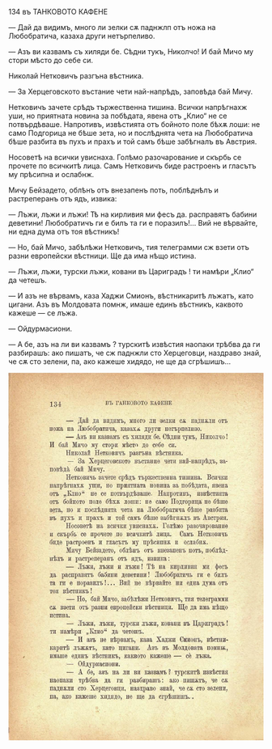 ﻿134	въ ТАНКОВОТО КАФЕНЕ

— Дай да видимъ, много ли зелки сѫ паднжлп отъ ножа на Любобратича, казаха други нетърпеливо.

— Азъ ви казвамъ съ хиляди бе. Сѣдни тукъ, Николчо! И бай Мичо му стори мѣсто до себе си.

Николай Нетковичъ разгъна вѣстника.

— За Херцеговското въстание чети най-напрѣдъ, заповѣда бай Мичу.

Нетковичъ зачете срѣдъ тържественна тишина. Всички напрѣгнахж уши, но приятната новина за побѣдата, явена отъ „Клио“ не се потвърдѣваше. Напротивъ, извѣстията отъ бойното поле бѣхѫ лоши: не само Подгорица не бѣше зета, но и послѣднята чета на Любобратича бѣше разбита въ пухъ и прахъ и той самъ бѣше забѣгналъ въ Австрия.

Носоветѣ на всички увиснаха. Голѣмо разочарование и скърбь се прочете по всичкитѣ лица. Самъ Нетковичъ биде растроенъ и гласътъ му прѣсипна и ослабнж.

Мичу Бейзадето, облѣнъ отъ внезапенъ поть, поблѣднѣлъ и растреперанъ отъ ядъ, извика:

— Лъжи, лъжи и лъжи! Тѣ на кирливия ми фесъ да. расправятъ бабини деветини! Любобратичъ ги е билъ та ги е поразилъ!... Вий не вѣрвайте, ни една дума отъ тоя вѣстникъ!

— Но, бай Мичо, забѣлѣжи Нетковичъ, тия телеграмми сж взети отъ разни европейски вѣстници. Ще да има нѣщо истина.

— Лъжи, лъжи, турски лъжи, ковани въ Цариградъ ! ти намѣри „Клио“ да четешъ.

— И азъ не вѣрвамъ, каза Хаджи Смионъ, вѣстникаритѣ лъжатъ, като цигани. Азъ въ Молдовата помнж, имаше единъ вѣстникъ, каквото кажеше — се лъжа.

— Ойдурмасиони.

— А бе, азъ на ли ви казвамъ ? турскитѣ извѣстия наопаки трѣбва да ги разбирашъ: ако пишатъ, че сж паднжли сто Херцеговци, наздраво знай, че сѫ сто зелени, па, ако кажеше хидядо, не ще да сгрѣшишъ...

![original](../images/153.jpg)

